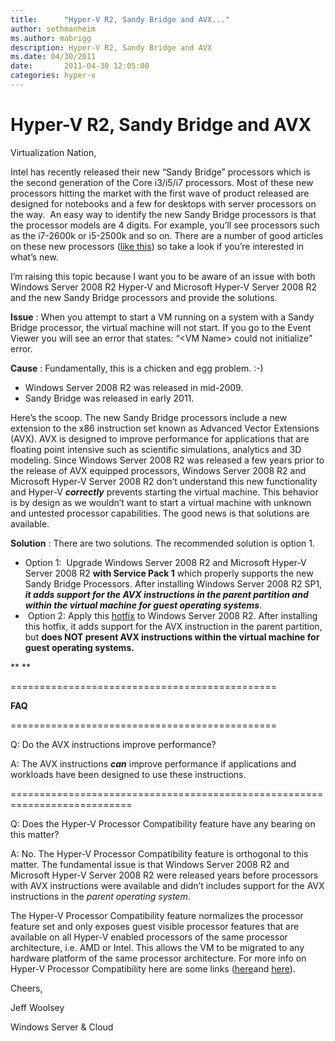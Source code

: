 ```yaml
---
title:      "Hyper-V R2, Sandy Bridge and AVX..."
author: sethmanheim
ms.author: mabrigg
description: Hyper-V R2, Sandy Bridge and AVX
ms.date: 04/30/2011
date:       2011-04-30 12:05:00
categories: hyper-v
---
```

# Hyper-V R2, Sandy Bridge and AVX

Virtualization Nation,

Intel has recently released their new “Sandy Bridge” processors which is the second generation of the Core i3/i5/i7 processors. Most of these new processors hitting the market with the first wave of product released are designed for notebooks and a few for desktops with server processors on the way.  An easy way to identify the new Sandy Bridge processors is that the processor models are 4 digits. For example, you’ll see processors such as the i7-2600k or i5-2500k and so on. There are a number of good articles on these new processors ([like this](http://news.softpedia.com/news/Intel-Sandy-Bridge-Review-Core-i7-2600K-and-Core-i5-2500K-175630.shtml)) so take a look if you’re interested in what’s new.

I’m raising this topic because I want you to be aware of an issue with both Windows Server 2008 R2 Hyper-V and Microsoft Hyper-V Server 2008 R2 and the new Sandy Bridge processors and provide the solutions.

**Issue** : When you attempt to start a VM running on a system with a Sandy Bridge processor, the virtual machine will not start. If you go to the Event Viewer you will see an error that states: “\<VM Name\> could not initialize” error.

**Cause** : Fundamentally, this is a chicken and egg problem. :-)

  * Windows Server 2008 R2 was released in mid-2009.
  * Sandy Bridge was released in early 2011.



Here’s the scoop. The new Sandy Bridge processors include a new extension to the x86 instruction set known as Advanced Vector Extensions (AVX). AVX is designed to improve performance for applications that are floating point intensive such as scientific simulations, analytics and 3D modeling. Since Windows Server 2008 R2 was released a few years prior to the release of AVX equipped processors, Windows Server 2008 R2 and Microsoft Hyper-V Server 2008 R2 don’t understand this new functionality and Hyper-V **_correctly_** prevents starting the virtual machine. This behavior is  by design as we wouldn’t want to start a virtual machine with unknown and untested processor capabilities. The good news is that solutions are available.

**Solution** : There are two solutions. The recommended solution is option 1.

  * Option 1:  Upgrade Windows Server 2008 R2 and Microsoft Hyper-V Server 2008 R2 **with Service Pack 1** which properly supports the new Sandy Bridge Processors. After installing Windows Server 2008 R2 SP1, **_it adds support for the AVX instructions in the parent partition and within the virtual machine for guest operating systems_**.
  *  Option 2: Apply this [hotfix](https://support.microsoft.com/kb/2517374) to Windows Server 2008 R2. After installing this hotfix, it adds support for the AVX instruction in the parent partition, but **does NOT present AVX instructions within the virtual machine for guest operating systems.**



** **

==============================================

**FAQ**

==============================================

Q: Do the AVX instructions improve performance?

A: The AVX instructions **_can_** improve performance if applications and workloads have been designed to use these instructions.

===========================================================================

Q: Does the Hyper-V Processor Compatibility feature have any bearing on this matter?



A: No. The Hyper-V Processor Compatibility feature is orthogonal to this matter. The fundamental issue is that Windows Server 2008 R2 and Microsoft Hyper-V Server 2008 R2 were released years before processors with AVX instructions were available and didn’t includes support for the AVX instructions in the _parent operating system_.

The Hyper-V Processor Compatibility feature normalizes the processor feature set and only exposes guest visible processor features that are available on all Hyper-V enabled processors of the same processor architecture, i.e. AMD or Intel. This allows the VM to be migrated to any hardware platform of the same processor architecture. For more info on Hyper-V Processor Compatibility here are some links ([here](https://blogs.technet.com/b/virtualization/archive/2009/05/12/tech-ed-windows-server-2008-r2-hyper-v-news.aspx)and [here](https://download.microsoft.com/download/F/2/1/F2146213-4AC0-4C50-B69A-12428FF0B077/VM%20processor%20compatibility%20mode.doc)).

Cheers,

Jeff Woolsey

Windows Server & Cloud
